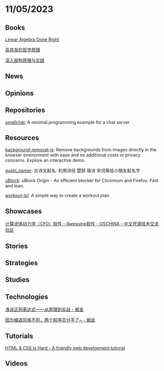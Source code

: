# 11/05/2023

## Books
[Linear Algebra Done Right](https://linear.axler.net/)

[高并发的哲学原理](https://pphc.lvwenhan.com/)

[深入架构原理与实践](https://www.thebyte.com.cn/)

## News

## Opinions

## Repositories
[smallchat](https://github.com/antirez/smallchat): A minimal programming example for a chat server

## Resources
[background-removal-js](https://github.com/imgly/background-removal-js): Remove backgrounds from images directly in the browser environment with ease and no additional costs or privacy concerns. Explore an interactive demo.

[gushi_namer](https://github.com/holynova/gushi_namer): 古诗文起名: 利用诗经 楚辞 唐诗 宋词等给小朋友起名字

[uBlock](https://github.com/gorhill/uBlock): uBlock Origin - An efficient blocker for Chromium and Firefox. Fast and lean.

[workout-lol](https://github.com/workout-lol/workout-lol): A simple way to create a workout plan

## Showcases
[计算流体动力学（CFD）软件 - Awesome软件 - OSCHINA - 中文开源技术交流社区](https://www.oschina.net/project/awesome?columnId=17)

## Stories

## Strategies

## Studies

## Technologies
[浅谈正则表达式——从原理到实战 - 掘金](https://juejin.cn/post/7294425916548317199)

[因为缩进风格不同，两个程序员分手了~ - 掘金](https://juejin.cn/post/7294147620913905714)

## Tutorials
[HTML & CSS Is Hard - A friendly web development tutorial](https://internetingishard.netlify.app/html-and-css/)

## Videos
